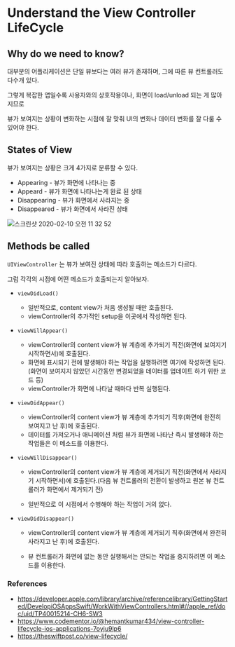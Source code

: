# Understand the View Controller LifeCycle



## Why do we need to know?

대부분의 어플리케이션은 단일 뷰보다는 여러 뷰가 존재하며, 그에 따른 뷰 컨트롤러도 다수개 있다.

그렇게 복잡한 앱일수록 사용자와의 상호작용이나, 화면이 load/unload 되는 게 많아지므로

뷰가 보여지는 상황이 변화하는 시점에 잘 맞춰 UI의 변화나 데이터 변화를 잘 다룰 수 있어야 한다.



## States of View

뷰가 보여지는 상황은 크게 4가지로 분류할 수 있다.

- Appearing - 뷰가 화면에 나타나는 중
- Appeard - 뷰가 화면에 나타나는게 완료 된 상태
- Disappearing - 뷰가 화면에서 사라지는 중
- Disappeared - 뷰가 화면에서 사라진 상태 



![스크린샷 2020-02-10 오전 11 32 52](https://user-images.githubusercontent.com/40784518/74116941-19cc9800-4bf9-11ea-84ab-d830cdd197d1.png)



## Methods be called

 `UIViewController` 는 뷰가 보여진 상태에 따라 호출하는 메소드가 다르다.

그럼 각각의 시점에 어떤 메소드가 호출되는지 알아보자.

- `viewDidLoad()`

  -  일반적으로, content view가 처음 생성될 때만 호출된다.
  - viewController의 추가적인 setup을 이곳에서 작성하면 된다.

- `viewWillAppear()`

  - viewController의 content view가 뷰 계층에 추가되기 직전(화면에 보여지기 시작하면서)에 호출된다.
  - 화면에 표시되기 전에 발생해야 하는 작업을 실행하려면 여기에 작성하면 된다.(화면이 보여지지 않았던 시간동안 변경되었을 데이터를 업데이트 하기 위한 코드 등)
  - viewController가 화면에 나타날 때마다 반복 실행된다.

- `viewDidAppear()`

  - viewController의 content view가 뷰 계층에 추가되기 직후(화면에 완전히 보여지고 난 후)에 호출된다.
  - 데이터를 가져오거나 애니메이션 처럼 뷰가 화면에 나타난 즉시 발생해야 하는 작업들은 이 메소드를 이용한다.

- `viewWillDisappear()`

  - viewController의 content view가 뷰 계층에 제거되기 직전(화면에서 사라지기 시작하면서)에 호출된다.(다음 뷰 컨트롤러의 전환이 발생하고 원본 뷰 컨트롤러가 화면에서 제거되기 전)

  - 일반적으로 이 시점에서 수행해야 하는 작업이 거의 없다.

    

- `viewDidDisappear()`

  - viewController의 content view가 뷰 계층에 제거되기 직후(화면에서 완전히 사라지고 난 후)에 호출된다.

  - 뷰 컨트롤러가 화면에 없는 동안 실행해서는 안되는 작업을 중지하려면 이 메소드를 이용한다. 

    







### References

- https://developer.apple.com/library/archive/referencelibrary/GettingStarted/DevelopiOSAppsSwift/WorkWithViewControllers.html#//apple_ref/doc/uid/TP40015214-CH6-SW3
- https://www.codementor.io/@hemantkumar434/view-controller-lifecycle-ios-applications-7oyju9lp6
- https://theswiftpost.co/view-lifecycle/

